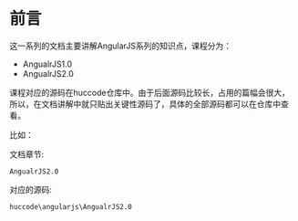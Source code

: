 # 前言

这一系列的文档主要讲解AngularJS系列的知识点，课程分为：

- AngualrJS1.0
- AngualrJS2.0

课程对应的源码在huccode仓库中。由于后面源码比较长，占用的篇幅会很大，所以，在文档讲解中就只贴出关键性源码了，具体的全部源码都可以在仓库中查看。

比如：

文档章节:

    AngualrJS2.0

对应的源码:

    huccode\angularjs\AngualrJS2.0